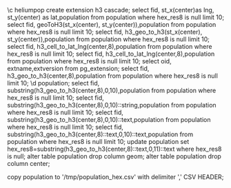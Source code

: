 \c heliumpop
create extension h3 cascade;
select fid, st_x(center)as lng, st_y(center) as lat,population from population where hex_res8 is null limit 10;
select fid, geoToH3(st_x(center), st_y(center)),population from population where hex_res8 is null limit 10;
select fid, h3_geo_to_h3(st_x(center), st_y(center)),population from population where hex_res8 is null limit 10;
select fid, h3_cell_to_lat_lng(center,8),population from population where hex_res8 is null limit 10;
select fid, h3_cell_to_lat_lng(center,8),population from population where hex_res8 is null limit 10;
select oid, extname,extversion from pg_extension;
select fid, h3_geo_to_h3(center,8),population from population where hex_res8 is null limit 10;
\d population;
select fid, substring(h3_geo_to_h3(center,8),0,10),population from population where hex_res8 is null limit 10;
select fid, substring(h3_geo_to_h3(center,8),0,10)::string,population from population where hex_res8 is null limit 10;
select fid, substring(h3_geo_to_h3(center,8),0,10)::text,population from population where hex_res8 is null limit 10;
select fid, substring(h3_geo_to_h3(center,8)::text,0,10)::text,population from population where hex_res8 is null limit 10;
update population set hex_res8=substring(h3_geo_to_h3(center,8)::text,0,11)::text where hex_res8 is null;
alter table population drop column geom;
alter table population drop column center;

copy population to '/tmp/population_hex.csv' with delimiter ',' CSV HEADER;

